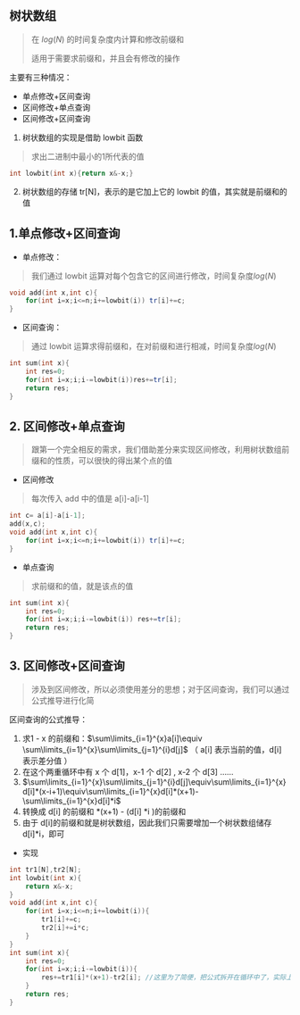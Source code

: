 ## 树状数组

> 在 $log(N)$ 的时间复杂度内计算和修改前缀和
>
> 适用于需要求前缀和，并且会有修改的操作

主要有三种情况：

- 单点修改+区间查询
- 区间修改+单点查询
- 区间修改+区间查询

1. 树状数组的实现是借助 lowbit 函数

> 求出二进制中最小的1所代表的值

```c++
int lowbit(int x){return x&-x;}
```

2. 树状数组的存储 tr[N]，表示的是它加上它的 lowbit 的值，其实就是前缀和的值

## 1.单点修改+区间查询

- 单点修改：

> 我们通过 lowbit 运算对每个包含它的区间进行修改，时间复杂度$log(N)$

```c++
void add(int x,int c){
    for(int i=x;i<=n;i+=lowbit(i)) tr[i]+=c;
}
```

- 区间查询：

> 通过 lowbit 运算求得前缀和，在对前缀和进行相减，时间复杂度$log(N)$

```c++
int sum(int x){
    int res=0;
    for(int i=x;i;i-=lowbit(i))res+=tr[i];
    return res;
}
```

## 2. 区间修改+单点查询

> 跟第一个完全相反的需求，我们借助差分来实现区间修改，利用树状数组前缀和的性质，可以很快的得出某个点的值

- 区间修改

> 每次传入 add 中的值是 a[i]-a[i-1]

```c++
int c= a[i]-a[i-1];
add(x,c);
void add(int x,int c){
    for(int i=x;i<=n;i+=lowbit(i)) tr[i]+=c;
}
```

- 单点查询

>求前缀和的值，就是该点的值

```c++
int sum(int x){
    int res=0;
    for(int i=x;i;i-=lowbit(i)) res+=tr[i];
    return res;
}
```

## 3. 区间修改+区间查询

> 涉及到区间修改，所以必须使用差分的思想；对于区间查询，我们可以通过公式推导进行化简

区间查询的公式推导：

1. 求1 - x 的前缀和：$\sum\limits_{i=1}^{x}a[i]\equiv \sum\limits_{i=1}^{x}\sum\limits_{j=1}^{i}d[j]$  （ a[i] 表示当前的值，d[i] 表示差分值 ）
2. 在这个两重循环中有 x 个 d[1]，x-1 个 d[2] , x-2 个 d[3] ……
3.  $\sum\limits_{i=1}^{x}\sum\limits_{j=1}^{i}d[j]\equiv\sum\limits_{i=1}^{x}d[i]*(x-i+1)\equiv\sum\limits_{i=1}^{x}d[i]*(x+1)-\sum\limits_{i=1}^{x}d[i]*i$
4. 转换成 d[i] 的前缀和 *(x+1) - (d[i] *i )的前缀和
5. 由于 d[i]的前缀和就是树状数组，因此我们只需要增加一个树状数组储存 d[i]*i，即可

- 实现

```c++
int tr1[N],tr2[N];
int lowbit(int x){
    return x&-x;
}
void add(int x,int c){
    for(int i=x;i<=n;i+=lowbit(i)){
        tr1[i]+=c;
        tr2[i]+=i*c;
    }
}
int sum(int x){
    int res=0;
    for(int i=x;i;i-=lowbit(i)){
        res+=tr1[i]*(x+1)-tr2[i]; //这里为了简便，把公式拆开在循环中了，实际上依旧是d[i]的前缀和*（x+1）- d[i]*i的前缀和
    }
    return res;
}
```



